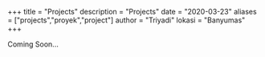 +++
title = "Projects"
description = "Projects"
date = "2020-03-23"
aliases = ["projects","proyek","project"]
author = "Triyadi"
lokasi = "Banyumas"
+++

Coming Soon...